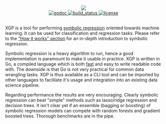 <!-- This isn't a typo -->
#

<div align="center">
  <!-- Logo -->
  <img src="https://docs.google.com/drawings/d/e/2PACX-1vSLdt85rEf3SQUBkpuWfXOclyUY7rdZ7RBoTuNIyCc3-liSpurbL3i7QfrzWBFr2LfwTfoAf_1i4Qwe/pub?w=378&h=223"/>
</div>

<div align="center">
  <!-- godoc -->
  <a href="https://godoc.org/github.com/MaxHalford/xgp">
    <img src="https://img.shields.io/badge/godoc-reference-blue.svg?style=flat-square" alt="godoc" />
  </a>
  <!-- Build status -->
  <a href="https://travis-ci.org/MaxHalford/xgp">
    <img src="https://img.shields.io/travis/MaxHalford/gago/master.svg?style=flat-square" alt="build_status" />
  </a>
  <!-- License -->
  <a href="https://opensource.org/licenses/MIT">
    <img src="http://img.shields.io/:license-mit-ff69b4.svg?style=flat-square" alt="license"/>
  </a>
</div>

<br/>

XGP is a tool for performing [symbolic regression](https://www.wikiwand.com/en/Symbolic_regression) oriented towards machine learning. It can be used for classification and regression tasks. Please refer to the ["How it works" section](how-it-works.md) for an in-depth introduction to symbolic regression.

Symbolic regression is a heavy algorithm to run, hence a good implementation is paramount to make it usable in practice. XGP is written in Go, a compiled language which is both [fast](https://julialang.org/benchmarks/) and easy to write readable code with. The downside is that Go is not very practical for common data wrangling tasks. XGP is thus available as a CLI tool and can be imported by other languages to facililate it's usage and integration into an existing data science pipeline.

Regarding performance the results are very encouraging. Clearly symbolic regression can beat "simple" methods such as lasso/ridge regression and decision trees. It isn't clear yet if an ensemble (bagging or boosting) of symbolic regression models can compete with random forests and gradient boosted trees. Thorough benchmarks are in the pipe.
